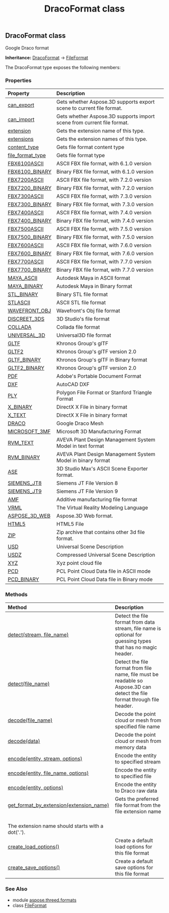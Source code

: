 ﻿---
title: DracoFormat class
second_title: Aspose.3D for Python via .NET API References
description: 
type: docs
weight: 60
url: /python-net/aspose.threed.formats/dracoformat/
is_root: false
---

## DracoFormat class

Google Draco format



**Inheritance:** [DracoFormat](/3d/python-net/aspose.threed.formats/dracoformat) → 
[FileFormat](/3d/python-net/aspose.threed/fileformat)



The DracoFormat type exposes the following members:

### Properties
| Property | Description |
| :- | :- |
| [can_export](/3d/python-net/aspose.threed.formats/dracoformat/can_export) | Gets whether Aspose.3D supports export scene to current file format. |
| [can_import](/3d/python-net/aspose.threed.formats/dracoformat/can_import) | Gets whether Aspose.3D supports import scene from current file format. |
| [extension](/3d/python-net/aspose.threed.formats/dracoformat/extension) | Gets the extension name of this type. |
| [extensions](/3d/python-net/aspose.threed.formats/dracoformat/extensions) | Gets the extension names of this type. |
| [content_type](/3d/python-net/aspose.threed.formats/dracoformat/content_type) | Gets file format content type |
| [file_format_type](/3d/python-net/aspose.threed.formats/dracoformat/file_format_type) | Gets file format type |
| [FBX6100ASCII](/3d/python-net/aspose.threed.formats/dracoformat/FBX6100ASCII) | ASCII FBX file format, with 6.1.0 version |
| [FBX6100_BINARY](/3d/python-net/aspose.threed.formats/dracoformat/FBX6100_BINARY) | Binary FBX file format, with 6.1.0 version |
| [FBX7200ASCII](/3d/python-net/aspose.threed.formats/dracoformat/FBX7200ASCII) | ASCII FBX file format, with 7.2.0 version |
| [FBX7200_BINARY](/3d/python-net/aspose.threed.formats/dracoformat/FBX7200_BINARY) | Binary FBX file format, with 7.2.0 version |
| [FBX7300ASCII](/3d/python-net/aspose.threed.formats/dracoformat/FBX7300ASCII) | ASCII FBX file format, with 7.3.0 version |
| [FBX7300_BINARY](/3d/python-net/aspose.threed.formats/dracoformat/FBX7300_BINARY) | Binary FBX file format, with 7.3.0 version |
| [FBX7400ASCII](/3d/python-net/aspose.threed.formats/dracoformat/FBX7400ASCII) | ASCII FBX file format, with 7.4.0 version |
| [FBX7400_BINARY](/3d/python-net/aspose.threed.formats/dracoformat/FBX7400_BINARY) | Binary FBX file format, with 7.4.0 version |
| [FBX7500ASCII](/3d/python-net/aspose.threed.formats/dracoformat/FBX7500ASCII) | ASCII FBX file format, with 7.5.0 version |
| [FBX7500_BINARY](/3d/python-net/aspose.threed.formats/dracoformat/FBX7500_BINARY) | Binary FBX file format, with 7.5.0 version |
| [FBX7600ASCII](/3d/python-net/aspose.threed.formats/dracoformat/FBX7600ASCII) | ASCII FBX file format, with 7.6.0 version |
| [FBX7600_BINARY](/3d/python-net/aspose.threed.formats/dracoformat/FBX7600_BINARY) | Binary FBX file format, with 7.6.0 version |
| [FBX7700ASCII](/3d/python-net/aspose.threed.formats/dracoformat/FBX7700ASCII) | ASCII FBX file format, with 7.7.0 version |
| [FBX7700_BINARY](/3d/python-net/aspose.threed.formats/dracoformat/FBX7700_BINARY) | Binary FBX file format, with 7.7.0 version |
| [MAYA_ASCII](/3d/python-net/aspose.threed.formats/dracoformat/MAYA_ASCII) | Autodesk Maya in ASCII format |
| [MAYA_BINARY](/3d/python-net/aspose.threed.formats/dracoformat/MAYA_BINARY) | Autodesk Maya in Binary format |
| [STL_BINARY](/3d/python-net/aspose.threed.formats/dracoformat/STL_BINARY) | Binary STL file format |
| [STLASCII](/3d/python-net/aspose.threed.formats/dracoformat/STLASCII) | ASCII STL file format |
| [WAVEFRONT_OBJ](/3d/python-net/aspose.threed.formats/dracoformat/WAVEFRONT_OBJ) | Wavefront's Obj file format |
| [DISCREET_3DS](/3d/python-net/aspose.threed.formats/dracoformat/DISCREET_3DS) | 3D Studio's file format |
| [COLLADA](/3d/python-net/aspose.threed.formats/dracoformat/COLLADA) | Collada file format |
| [UNIVERSAL_3D](/3d/python-net/aspose.threed.formats/dracoformat/UNIVERSAL_3D) | Universal3D file format |
| [GLTF](/3d/python-net/aspose.threed.formats/dracoformat/GLTF) | Khronos Group's glTF |
| [GLTF2](/3d/python-net/aspose.threed.formats/dracoformat/GLTF2) | Khronos Group's glTF version 2.0 |
| [GLTF_BINARY](/3d/python-net/aspose.threed.formats/dracoformat/GLTF_BINARY) | Khronos Group's glTF in Binary format |
| [GLTF2_BINARY](/3d/python-net/aspose.threed.formats/dracoformat/GLTF2_BINARY) | Khronos Group's glTF version 2.0 |
| [PDF](/3d/python-net/aspose.threed.formats/dracoformat/PDF) | Adobe's Portable Document Format |
| [DXF](/3d/python-net/aspose.threed.formats/dracoformat/DXF) | AutoCAD DXF |
| [PLY](/3d/python-net/aspose.threed.formats/dracoformat/PLY) | Polygon File Format or Stanford Triangle Format |
| [X_BINARY](/3d/python-net/aspose.threed.formats/dracoformat/X_BINARY) | DirectX X File in binary format |
| [X_TEXT](/3d/python-net/aspose.threed.formats/dracoformat/X_TEXT) | DirectX X File in binary format |
| [DRACO](/3d/python-net/aspose.threed.formats/dracoformat/DRACO) | Google Draco Mesh |
| [MICROSOFT_3MF](/3d/python-net/aspose.threed.formats/dracoformat/MICROSOFT_3MF) | Microsoft 3D Manufacturing Format |
| [RVM_TEXT](/3d/python-net/aspose.threed.formats/dracoformat/RVM_TEXT) | AVEVA Plant Design Management System Model in text format |
| [RVM_BINARY](/3d/python-net/aspose.threed.formats/dracoformat/RVM_BINARY) | AVEVA Plant Design Management System Model in binary format |
| [ASE](/3d/python-net/aspose.threed.formats/dracoformat/ASE) | 3D Studio Max's ASCII Scene Exporter format. |
| [SIEMENS_JT8](/3d/python-net/aspose.threed.formats/dracoformat/SIEMENS_JT8) | Siemens JT File Version 8 |
| [SIEMENS_JT9](/3d/python-net/aspose.threed.formats/dracoformat/SIEMENS_JT9) | Siemens JT File Version 9 |
| [AMF](/3d/python-net/aspose.threed.formats/dracoformat/AMF) | Additive manufacturing file format |
| [VRML](/3d/python-net/aspose.threed.formats/dracoformat/VRML) | The Virtual Reality Modeling Language |
| [ASPOSE_3D_WEB](/3d/python-net/aspose.threed.formats/dracoformat/ASPOSE_3D_WEB) | Aspose.3D Web format. |
| [HTML5](/3d/python-net/aspose.threed.formats/dracoformat/HTML5) | HTML5 File |
| [ZIP](/3d/python-net/aspose.threed.formats/dracoformat/ZIP) | Zip archive that contains other 3d file format. |
| [USD](/3d/python-net/aspose.threed.formats/dracoformat/USD) | Universal Scene Description |
| [USDZ](/3d/python-net/aspose.threed.formats/dracoformat/USDZ) | Compressed Universal Scene Description |
| [XYZ](/3d/python-net/aspose.threed.formats/dracoformat/XYZ) | Xyz point cloud file |
| [PCD](/3d/python-net/aspose.threed.formats/dracoformat/PCD) | PCL Point Cloud Data file in ASCII mode |
| [PCD_BINARY](/3d/python-net/aspose.threed.formats/dracoformat/PCD_BINARY) | PCL Point Cloud Data file in Binary mode |


### Methods
| Method | Description |
| :- | :- |
| [detect(stream, file_name)](/3d/python-net/aspose.threed.formats/dracoformat/detect/#io.RawIOBase-str) | Detect the file format from data stream, file name is optional for guessing types that has no magic header. |
| [detect(file_name)](/3d/python-net/aspose.threed.formats/dracoformat/detect/#str) | Detect the file format from file name, file must be readable so Aspose.3D can detect the file format through file header. |
| [decode(file_name)](/3d/python-net/aspose.threed.formats/dracoformat/decode/#str) | Decode the point cloud or mesh from specified file name |
| [decode(data)](/3d/python-net/aspose.threed.formats/dracoformat/decode/#bytes) | Decode the point cloud or mesh from memory data |
| [encode(entity, stream, options)](/3d/python-net/aspose.threed.formats/dracoformat/encode/#Entity-io.RawIOBase-DracoSaveOptions) | Encode the entity to specified stream |
| [encode(entity, file_name, options)](/3d/python-net/aspose.threed.formats/dracoformat/encode/#Entity-str-DracoSaveOptions) | Encode the entity to specified file |
| [encode(entity, options)](/3d/python-net/aspose.threed.formats/dracoformat/encode/#Entity-DracoSaveOptions) | Encode the entity to Draco raw data |
| [get_format_by_extension(extension_name)](/3d/python-net/aspose.threed.formats/dracoformat/get_format_by_extension/#str) | Gets the preferred file format from the file extension name<br/>The extension name should starts with a dot('.'). |
| [create_load_options()](/3d/python-net/aspose.threed.formats/dracoformat/create_load_options/#) | Create a default load options for this file format |
| [create_save_options()](/3d/python-net/aspose.threed.formats/dracoformat/create_save_options/#) | Create a default save options for this file format |


### See Also

* module [aspose.threed.formats](../)
* class [FileFormat](/3d/python-net/aspose.threed.formats/fileformat)

